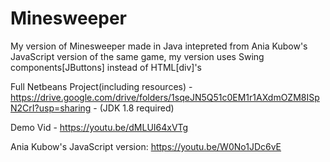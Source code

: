 # Minesweeper

My version of Minesweeper made in Java intepreted from Ania Kubow's JavaScript version of the same game, my version uses Swing components[JButtons] instead of HTML[div]'s

Full Netbeans Project(including resources) - https://drive.google.com/drive/folders/1sqeJN5Q51c0EM1r1AXdmOZM8ISpN2CrI?usp=sharing - (JDK 1.8 required) 

Demo Vid - https://youtu.be/dMLUI64xVTg

Ania Kubow's JavaScript version: https://youtu.be/W0No1JDc6vE
